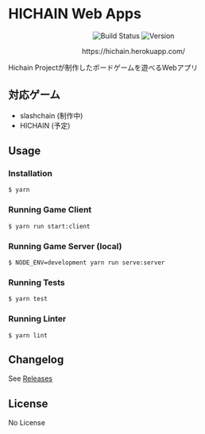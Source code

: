 # HICHAIN Web Apps

<p align="center">
  <img src="https://img.shields.io/github/workflow/status/hichain/web_apps/Node.js%20CI?style=flat-square" alt="Build Status"/>
  <img src="https://img.shields.io/github/v/release/hichain/web_apps?style=flat-square" alt="Version"/>
</p>

<p align="center">
  https://hichain.herokuapp.com/
</p>

Hichain Projectが制作したボードゲームを遊べるWebアプリ

## 対応ゲーム

- slashchain (制作中)
- HICHAIN (予定)

## Usage

### Installation

```
$ yarn
```

### Running Game Client

```
$ yarn run start:client
```

### Running Game Server (local)

```
$ NODE_ENV=development yarn run serve:server
```

### Running Tests

```
$ yarn test
```

### Running Linter

```
$ yarn lint
```

## Changelog

See [Releases](https://github.com/hichain/web_apps/releases)

## License

No License
